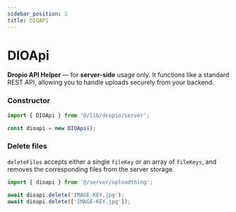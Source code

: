 ```yaml
---
sidebar_position: 2
title: DIOAPI
---
```


# DIOApi

**Dropio API Helper** — for **server-side** usage only. It functions like a standard REST API, allowing you to handle uploads securely from your backend.

### Constructor

```ts title="@/server/uploadthing.ts"
import { DIOApi } from '@/lib/dropio/server';

const dioapi = new DIOApi();
```

### Delete files

`deleteFiles` accepts either a single `fileKey` or an array of `fileKeys`, and removes the corresponding files from the server storage.

```ts
import { dioapi } from '@/server/uploadthing';

await dioapi.delete('IMAGE-KEY.jpg');
await dioapi.delete(['IMAGE-KEY.jpg']);
```
